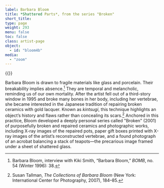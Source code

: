 ```yaml
---
label: Barbara Bloom
title: *Shattered Parts*, from the series "Broken"
short_title:
type: page
weight: 293
menu: false
toc: false
class: artist-page
object:
  - id: "bloom4b"
media:
  - "zoom"
---
```

{{<q-figure id="bloom4b" >}}

Barbara Bloom is drawn to fragile materials like glass and porcelain. Their breakability implies absence.[^1] They are temporal and melancholic, reminding us of our own mortality. After the artist fell out of a third-story window in 1995 and broke many bones in her body, including her vertebrae, she became interested in the Japanese tradition of repairing broken ceramics with gold lacquer. Known as *kintsugi*, this technique highlights an object’s history and flaws rather than concealing its scars.[^2] Anchored in this practice, Bloom developed a deeply personal series called "Broken" (2001) of purposefully broken and repaired ceramics and photographic works, including X-ray images of the repaired pots, paper gift boxes printed with X-ray images of the artist’s reconstructed vertebrae, and a found photograph of an acrobat balancing a stack of teapots—the precarious image framed under a sheet of shattered glass.

[^1]: Barbara Bloom, interview with Kiki Smith, “Barbara Bloom,” *BOMB*, no. 54 (Winter 1996): 38.

[^2]: Susan Tallman, *The Collections of Barbara Bloom* (New York: International Center for Photography, 2007), 184–85.
